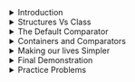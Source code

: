 <details>
  <summary>Introduction</summary>  
	
# Introduction
Comparators are an inherent part of _class_. Suppose you design a new class, and then you instantiate 2 new objects of this class. Now, we ask the question, _which object is bigger among the two?_ The Notion of Big and Small varies. For example, we can say that the object with a larger value of a specific instance variable is big, or even, the object with a larger memory consumption is big. Notice that without any certain ordering between 2 elements, we cannot talk about the sorted order of these elements. (As that would require finding out the smallest and biggest elements from the entire set). 

---

</details>

<details>
  <summary>Structures Vs Class</summary>  
	
# Strucutures vs Class
When you need to create your own data types, generally _structures_ suffice. However, there is no harm in using _classes_ to achieve the same task. Since we've only covered _classes_, we will base the entire discussion on it. However, keep in mind that everything can be equally applied to _structures_ as well. The bottomline is, if you want to create a new data type (containing heterogenous fields), you should use _class_ and if you are planning to deal with pointers a lot, use _structures_ as you are already familar with it.

---

</details>


<details>
  <summary>The Default Comparator</summary>  
	
# The Default Comparator
Numbers are represented as bits in the computer. We've been using numbers a lot (along with their comparisons, such as `>`, `<`, `==`). To define their relative ordering, we have the concept of a comparator. **A comparator is a function which takes 2 objects as an argument and returns True if the first argument is smaller than the second, else it returns False**.  (Notice that the order of arguments matter a lot).

So now, we need to tell the computer that `2 < 3`. How do we do this? Lucky for us, there is a default comparator in C++ which does the job. The **default** comparator is `lesser<int>`. Let us talk about what this is. First of all, `lesser<int>` is a function with a boolean return value. So far, we have only talked about the notation `<...>` in the context of containers. What does this symbol mean in terms of function? Well, it means the same. In containers, this notation was used to make the containers universal and accomodate any data type. You just needed to put the name of the data type inside `<...>`. It is the same thing as functions, it is written as a universal function which can accept any data type and perform the same type of operations on that data type. Makes sense, right? Because if you are creating a function that returns the absolute value, you wouldn't create a bunch of functions with different names. Rather you would want to create a function which can take `int`, `long int`, `long long int`, `float` , etc and just return the absolute value of these arguments. Hence, the data type of the input needs to be made universal. This is called **Templates** in C++.

**Caution** : Comparators are not exactly functions, as it is wrapped over a class. But, to keep the discussion less technical, we'll just assume that they are normal functions.

Coming back to `lesser<int>`. As you might have guessed by now, this is a function which takes as an input 2 arguments `(first, second)` and returns true if the first argument is lesser than the second. Else, it returns false. The most important thing is the ordering of the arguments. If you called the function for the arguments `(second, first)`, naturally you would want to get the reverse results.

Similarly, there is a function called `greater<int>`. As you might have guessed by now, this functin would return true if the first argument is greater than the second. 

**Default Comparators**    
By default, C++ uses `lesser<int>` to compare 2 numbers. Hence, to know which of the numbers `7,5` is smaller, it would call `lesser(7,5)` and get the answer `false` which means `5` is smaller. Similarly, if it had accidentally called `lesser(5,7)`, it would get the answer `true` and it would still conclude that `5` is smaller. 

**Tricking the Computer**    
C++ would **always** expected the comparator to behave as `lesser<int>`. Hence, no matter what comparator you desgin, if you return `true` from that comparator, C++ would automatically think that the first argument is `smaller`. (As it would  expect it to behave as `lesser<int>`). Using this idea, how do we trick the computer to sort the numbers in descending order? Suppose, there was a way to change `lesser<int>` to any other function that you want. Can you do it now? Yes, we can just replace it with `greater<int>`. Now, when C++ calls the comparator with the arguments `(7,5)` , it wuld get the answer as `true`. Hence it would assume `7 < 5` (as we discussed earlier). Similarly, if it accidentally calls the comparator on `(5,7)`, it would get `false`. It would conclude that `7 < 5`. I hope you see the underlying trick here. We have fooled the computer into believing that numbers with large magnitude. Hence, in the sorted order, we'll have the largest number first (as the computer thinks it to be the smallest number). In this manner, we can sort it in descending order.

Now, recall the **Merge Sort** algorithm. While manually merging the 2 sorted array, there was just one instance where we used `<`. So, if we want to sort custom objects, we need to clarify what is meant by one object being `<` than the second. There are 2 options, either include this as a blueprint in the source code of your object or pass an overloaded optional third parameter to the **sort** function. We'll discuss what the first option means. But for the second option, we just need to create a function that returns `true` when the first arguments is `greater` than the second (to imitate the reverse of `lesser<int>`). If we pass this optional parameter, all usage of `lesser` would be replaced by this function. Here's an example with numbers.    
[Playground](https://ide.geeksforgeeks.org/lxIMuLVyov)
<details>
  <summary>Code</summary><p>
  
```cpp
#include <bits/stdc++.h>
using namespace std;

/* Demonstrating Comparators for Sort Function */

void printVector(vector<int> &myVec)
{
    cout << "Printing the contents of the vector" << endl;
    for(auto ele : myVec)
        cout << ele << " ";
    
    cout << endl << "Done" << endl;
}

/* It should return true if you say a to be smaller */
bool personalComparator(int &a, int &b)
{
    // We actually want to say the element with large value is smaller
    if(a > b)
        return true;
    else
        return false;
}
int main()
{
    vector<int> myVec = {5,3,9,4,8,1,6,4,5,7,0};
    printVector(myVec);
    
    // Let's sort it in ascending order
    cout << endl <<"Sorting in ascending order " << endl;
    sort(myVec.begin(), myVec.end());
    printVector(myVec);
    
    // Let's replace the default comparator with our own
    cout << endl <<"Sorting in descending order " << endl;
    sort(myVec.begin(), myVec.end(), personalComparator);
    printVector(myVec);
	return 0;
}
```   
</p></details>

Ok, what about structs and classes? The process is same. Here's an example.    
[Playground](https://ide.geeksforgeeks.org/wsydcTLuh9)

<details>
  <summary>Code</summary><p>
  
```cpp
#include <bits/stdc++.h>
using namespace std;

/* Note that if you aren't dealing with pointers,
   it is a good idea to do everything with class */    

/* Definiton for struct */
struct S_Node
{
    int data;
    char myChar;
};

/* Comparator for the struct object */
bool structComparator(struct S_Node &first, struct S_Node &second)
{
    // The object with big data is smaller
    if(first.data > second.data)
        return true;
    else
        return false;
}

/* Blueprint for the class */
class C_Node
{
    public:
    int data;
    char myChar;
};

/* Comparator for the class object */
bool classComparator(C_Node &firstObject, C_Node &secondObject)
{
    // The object with small data is smaller
    if(firstObject.data < secondObject.data)
        return true;
    else
        return false;
}

/* Utility function to print structs */
void printStruct(vector<S_Node> myVec)
{
    cout << endl << "Printing the struct " << endl;
    for(auto ele : myVec)
        cout << ele.data << " ";
    cout << "Done " << endl;
}

/* Utility function to print structs */
void printClass(vector<C_Node> myVec)
{
    cout << endl << "Printing the class " << endl;
    for(auto ele : myVec)
        cout << ele.data << " ";
    cout << "Done " << endl;
}
int main()
{
    // Let us create a vector of structs
    vector<S_Node> structVec;
    
    for(int i = 1; i <= 10; i++)
    {
        S_Node temp;
        temp.data = i;
        temp.myChar = 'a';
        
        structVec.push_back(temp);
    }
    
    // Let us create a vector of structs
    vector<C_Node> classVec;
    for(int i = 1; i <= 10; i++)
    {
        C_Node temp;
        temp.data = i;
        temp.myChar = 'a';
        
        classVec.push_back(temp);
    }
    
    // Let us sort the struct in descending order 
    sort(structVec.begin(), structVec.end(), structComparator);
    printStruct(structVec);
    
    // Let us sort the class in ASCENDING order
    sort(classVec.begin(), classVec.end(), classComparator);
    printClass(classVec);
	return 0;
}
```   
</p></details>

So now, you can create a custom structure / class and sort it in any manner that you want. 

---

</details>


<details>
  <summary>Containers and Comparators</summary>  
	
# Containers and Comparators
Every container has an optional argument that can over ride the default comparator. For example, if you want to create a set which is sorted in reverse manner, you'd need to write `set<int, greater<int>>`. This just tells the function to use `greater<int>` instead of `lesser<int>` which reverses the behaviour. A word of caution ---- The third parameter in the **sort** function was a function, with a boolean return type. However, with containers, the scenario is different. The optional parameter is a class which hides the boolean function. So, to create your own comparators to pass into a container, declare a class of any name, and inside that class, write **public** function by the name `operator()(firstArgument, SecondArgument)`. Notice the syntax. This is a boolean function. Of course, the arguments are the reference to the objects. Inside the function, you can do everything that we did with sort comparators. Here's an example.    
[Playground](https://ide.geeksforgeeks.org/zWve97w3H4)    
<details>
  <summary>Code</summary><p>
  
```cpp
#include <bits/stdc++.h>
using namespace std;

/* Blueprint for the class */
class custom_class
{
    public:
    int data;
    char myChar;
};

/* Comparator for container */
class MyComparator
{
    /* Don't forget the const and public keyword */
    public:
    bool operator()(const custom_class &firstObject,  const custom_class &secondObject)
    {
        // The object with big data is smaller
        if(firstObject.data > secondObject.data)
            return true;
        else
            return false;
    }
};

/* Utility function to print class */
void printClass(vector<custom_class> myVec)
{
    cout << endl << "Printing the class " << endl;
    for(auto ele : myVec)
        cout << ele.data << " ";
    cout << "Done " << endl;
}
int main()
{
    // Let us create a vector of class
    vector<custom_class> classVec;
    for(int i = 1; i <= 10; i++)
    {
        custom_class temp;
        temp.data = i;
        temp.myChar = 'a';
        
        classVec.push_back(temp);
    }
    
    // Let's add some duplicates
    custom_class temp;
    temp.data = 2;
    temp.myChar = 'a';
    classVec.push_back(temp);
    
    temp;
    temp.data = 5;
    temp.myChar = 'a';
    classVec.push_back(temp);
    
    // Let us print the class and see the contents
    printClass(classVec);
    
    // Let's create a set that can store the objects in descending order of data
    
    /* Syntax --- set<newDataType, ComparatorClass> mySet */
    
    set<custom_class, MyComparator> mySet;
    
    // Fancy way to insert elements into a set :)
    mySet.insert(classVec.begin(), classVec.end());
    
    // Let's iterate the set and see what happens
    cout << "Printing the set" << endl;
    for(auto ele : mySet)
        cout << ele.data << " ";
	return 0;
}
```   
</p></details>

Yes, you can also create priority queue with this comparator. There's just one little change in syntax. In priority queue, you need to specify the container that you wish to use. So, to create min heaps, you would use `priority_queue<int, vector<int>, greater<int>> minHeap`. The first argument contains the data types, the second argument contains the container name, and the third argument is the comparator class. While defining heaps on custom class, use this syntax, `priority_queue<custom_class, vector<custom_class>, Comparator_class> myHeap`. 

Be careful with what you expect out of heaps. Heaps will always give you the object which you call the biggest. Hence, by default, you get max heap. However, if you switch to `greater<int>` , you'd call the smallest value the biggest and hence you can extract the minimum element from the heap.

Here's an example demonstrating custom heaps.    
[Playground](https://ide.geeksforgeeks.org/fEqVWFbd7g)
<details>
  <summary>Code</summary><p>
  
```cpp
#include <bits/stdc++.h>
using namespace std;

/* Blueprint for the class */
class custom_class
{
    public:
    int data;
    char myChar;
};

/* Comparator for container */
class MyComparator
{
    /* Don't forget the const and public keyword */
    public:
    bool operator()(const custom_class &firstObject,  const custom_class &secondObject)
    {
        // The object with big data is smaller
        if(firstObject.data > secondObject.data)
            return true;
        else
            return false;
    }
};

/* Utility function to print class */
void printClass(vector<custom_class> myVec)
{
    cout << endl << "Printing the class " << endl;
    for(auto ele : myVec)
        cout << ele.data << " ";
    cout << "Done " << endl;
}
int main()
{
    // Let us create a vector of class
    vector<custom_class> classVec;
    for(int i = 1; i <= 10; i++)
    {
        custom_class temp;
        temp.data = i;
        temp.myChar = 'a';
        
        classVec.push_back(temp);
    }
    
    // Let's add some duplicates
    custom_class temp;
    temp.data = 2;
    temp.myChar = 'a';
    classVec.push_back(temp);
    
    temp;
    temp.data = 5;
    temp.myChar = 'a';
    classVec.push_back(temp);
    
    // Let us print the class and see the contents
    printClass(classVec);
    
    // Let's create a set that can store the objects in descending order of data
    
    /* Syntax --- priority_queue<custom_class, container, class_comparator> */
    // Note that internally, heaps need some container to work on 
    
    // Let us create a priority queue 
    priority_queue<custom_class, vector<custom_class>, MyComparator> pq;
    
    // Insert all element into the priority queue
    for(auto ele : classVec)
        pq.push(ele);
    
    // Let us see the top element
    cout << "The top element has data ";
    cout << pq.top().data << endl;
    
    cout << "We successfully created a min Heap";
	return 0;
}
```   
</p></details>

---

</details>


<details>
  <summary>Making our lives Simpler</summary>  
	
# Making our lives simpler
To create custom containers, there is a lot of work involved. You need to create a new class, put a new function, remember the difference in the syntax between `priority_queue` and `set`, etc. Plus, we still don't know how to implement custom maps. 

Let's think about this a bit. When you create a container of integers, do you do all this? No, right! This is beacause all the comparators are already hidden inside the integers. Hence, we don't have to worry about them. Can we do the same for objects? Can we inject something in the blueprint of the object so that compiler would treat it as it treats integers. If so, than our lives would become much simpler. Turns out, there is such a way and I'll let you in on this secret in a few moments.

In Java, there is one superclass, and every class is inherited from it. What's more, you can also over ride the inherited functions. In C++, when defining any function, there is a boolean function called `operator<` which takes two different a single parameter and determines whether the current object of the clasas is smaller than the incoming object. This is the default comparator. If you write this function precisely, then you won't have to use comparators with this class, not even in sorting. To sort, you can just do `sort(customVec.begin(), customVec.end())`. To create a set, jsut do, `set<customClass>`. To create heaps, just do `priority_queue<cusomClasss>`. To create maps, just do `map<customClass, ValueDataType>>`. As you can see, we can now use it like any data type because we have embedded the comparator in the blue print. So, all that remains is to modify the blue print.

To do so, just create a public function with this template
```
boool operator < (const &IncomingObject) const
{
	// Return true if you see current object as smaller than incoming one
	// Don't forget to return false explicitly if it is bigger or equal
}
```

**Notice the extra const at the end. Weird syntax, but it is what it is**

Although it looks like it takes 1 argument, it actually takes 2 under the hood. It's just like `lesser<int>`. So now, we want to know what is the first argument and what is the second argument. (Remember, the ordering matters a lot). Well, it turns out, that **The first argument is the object of the class that you are currently standing at and the second is the incoming object**. Hence, the comparator expects that if the object that you are standing at is smaller than the incoming object, then it is your duty to return true. Now, how do access the instance variables of the object that you are standing at? It's simple. Either use `this->VariableName` or just use `instanceVariableName` . This is because there is no name collisons and we don't really require `this`. How to access the variables of incoming object? Use the dot notation. 

After we are done, we don't have to worry about using any function / container which uses ordering. This is the template that I use (and prefer). It's not as difficult as it seems

---

</details>


<details>
  <summary>Final Demonstration</summary>  
	
# Final Demonstration   
[Playground](https://ide.geeksforgeeks.org/1RpuheKTFO)
<details>
  <summary>Code</summary><p>
  
```cpp
#include <bits/stdc++.h>
using namespace std;

/* Blueprint for the class */
class custom_class
{
    public:
    int data;
    char myChar;
    
    // Embed it in the Blueprint
    public:
    bool operator<(const custom_class &incoming)const
    {
        // The object with big data is smaller
        if(data > incoming.data)
            return true;
        else
            return false;
            
        /* If it returns true, it means that the current object has bigger data
           and ideally we would want to call it small */
        
        /* Remember the rule, True implies that you are viewing the first argument
           as smaller */
    }
    
};

/* Utility function to print class */
void printClass(vector<custom_class> myVec)
{
    cout << endl << "Printing the class " << endl;
    for(auto ele : myVec)
        cout << ele.data << " ";
    cout << "Done " << endl;
}
int main()
{
    // Let us create a vector of class
    vector<custom_class> classVec;
    for(int i = 1; i <= 10; i++)
    {
        custom_class temp;
        temp.data = i;
        temp.myChar = 'a';
        
        classVec.push_back(temp);
    }
    
    // Let's add some duplicates
    custom_class temp;
    temp.data = 2;
    temp.myChar = 'a';
    classVec.push_back(temp);
    
    temp;
    temp.data = 5;
    temp.myChar = 'a';
    classVec.push_back(temp);
    
    // Sorting is easy
    sort(classVec.begin(), classVec.end());
    
    // Let us print the class and see the contents
    // It should be sorted in reverse manner
    printClass(classVec);
    
    // Let us create a priority queue 
    priority_queue<custom_class> pq;
    
    // Insert all element into the priority queue
    for(auto ele : classVec)
        pq.push(ele);
    
    // Let us see the top element
    cout << "The top element has data ";
    cout << pq.top().data << endl;
    
    cout << "We successfully created a min Heap";
    
    // Ok, Let us create sets
    set<custom_class> mySet;
    
    mySet.insert(classVec.begin(), classVec.end());
    
    // Let's iterate the set and see what happens
    cout << "Printing the set" << endl;
    for(auto ele : mySet)
        cout << ele.data << " ";
        
	return 0;
}
```   
</p></details>

---

</details>


<details>
  <summary>Practice Problems</summary>  
	
# Practice Problems
Here's some of the problems that made me learn the power of comparators.

1) [Rearrange a string such that no two adjacent elements are same]([https://www.geeksforgeeks.org/rearrange-characters-string-no-two-adjacent/](https://www.geeksforgeeks.org/rearrange-characters-string-no-two-adjacent/))   
	[My Code](https://ide.geeksforgeeks.org/p2pKceKwpG)
	
2) [Flattening a Linked List]([https://practice.geeksforgeeks.org/problems/flattening-a-linked-list/1](https://practice.geeksforgeeks.org/problems/flattening-a-linked-list/1))    
 [My Code](https://ide.geeksforgeeks.org/8kg2MfphRV)

3) [Median in a stream of Integers]([https://practice.geeksforgeeks.org/problems/find-median-in-a-stream/0](https://practice.geeksforgeeks.org/problems/find-median-in-a-stream/0))    
	[My Code](https://ide.geeksforgeeks.org/HUEAT1ihsl)    
Don't worry so much about the comments in the code. I was actually experimenting with the techniques at that time. Feel free to use any method that you feel comfortable with.


Lastly, Two problems to help you practice     
[Activity Selection](https://practice.geeksforgeeks.org/problems/n-meetings-in-one-room/0)    
[Shrinking Space](https://www.codechef.com/problems/SPACE)
